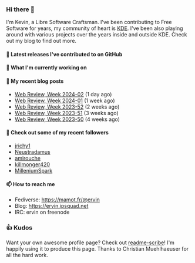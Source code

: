 ### Hi there 👋

I'm Kevin, a Libre Software Craftsman. I've been contributing to Free Software for years,
my community of heart is [KDE](https://kde.org). I've been also playing around with various
projects over the years inside and outside KDE. Check out my blog to find out more.

#### 🔭 Latest releases I've contributed to on GitHub


#### 🌱 What I'm currently working on


#### 📜 My recent blog posts

- [Web Review, Week 2024-02](https://ervin.ipsquad.net/blog/2024/01/12/web-review-week-2024-02/) (1 day ago)
- [Web Review, Week 2024-01](https://ervin.ipsquad.net/blog/2024/01/05/web-review-week-2024-01/) (1 week ago)
- [Web Review, Week 2023-52](https://ervin.ipsquad.net/blog/2023/12/29/web-review-week-2023-52/) (2 weeks ago)
- [Web Review, Week 2023-51](https://ervin.ipsquad.net/blog/2023/12/22/web-review-week-2023-51/) (3 weeks ago)
- [Web Review, Week 2023-50](https://ervin.ipsquad.net/blog/2023/12/15/web-review-week-2023-50/) (4 weeks ago)

#### 👯 Check out some of my recent followers

- [jrichy1](https://github.com/jrichy1)
- [Neustradamus](https://github.com/Neustradamus)
- [amirouche](https://github.com/amirouche)
- [killmonger420](https://github.com/killmonger420)
- [MilleniumSpark](https://github.com/MilleniumSpark)

#### 📫 How to reach me

- Fediverse: https://mamot.fr/@ervin
- Blog: https://ervin.ipsquad.net
- IRC: ervin on freenode

### 👍 Kudos

Want your own awesome profile page? Check out [readme-scribe](https://github.com/muesli/readme-scribe)!
I'm happily using it to produce this page. Thanks to Christian Muehlhaeuser for all the hard work.

